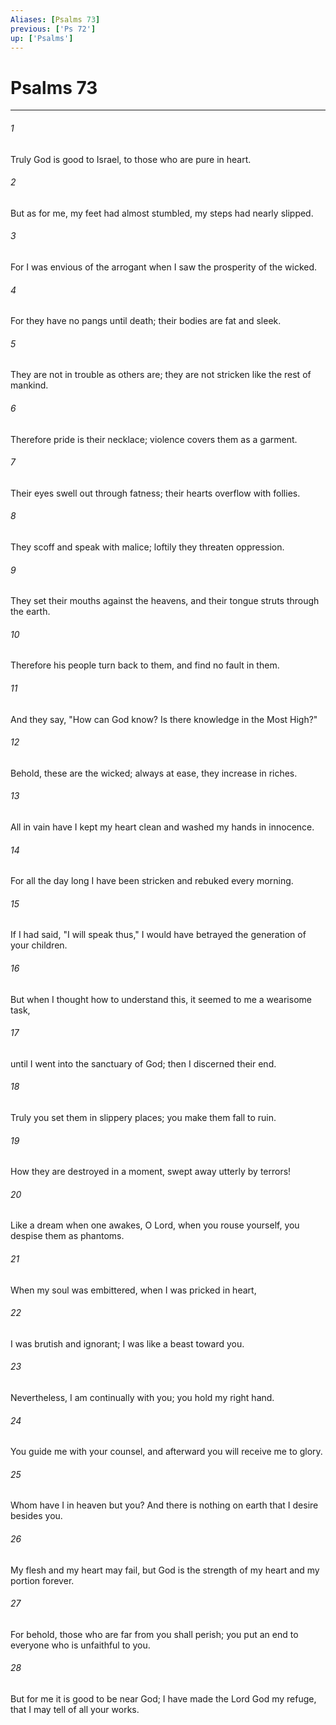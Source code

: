 ```yaml
---
Aliases: [Psalms 73]
previous: ['Ps 72']
up: ['Psalms']
---
```

# Psalms 73

***

 

###### 1 
Truly God is good to Israel, 
 to those who are pure in heart. 
 
 

###### 2 
But as for me, my feet had almost stumbled, 
 my steps had nearly slipped. 
 
 

###### 3 
For I was envious of the arrogant 
 when I saw the prosperity of the wicked.
 
 

###### 4 
For they have no pangs until death; 
 their bodies are fat and sleek. 
 
 

###### 5 
They are not in trouble as others are; 
 they are not stricken like the rest of mankind. 
 
 

###### 6 
Therefore pride is their necklace; 
 violence covers them as a garment. 
 
 

###### 7 
Their eyes swell out through fatness; 
 their hearts overflow with follies. 
 
 

###### 8 
They scoff and speak with malice; 
 loftily they threaten oppression. 
 
 

###### 9 
They set their mouths against the heavens, 
 and their tongue struts through the earth. 
 
 

###### 10 
Therefore his people turn back to them, 
 and find no fault in them. 
 
 

###### 11 
And they say, "How can God know? 
 Is there knowledge in the Most High?" 
 
 

###### 12 
Behold, these are the wicked; 
 always at ease, they increase in riches. 
 
 

###### 13 
All in vain have I kept my heart clean 
 and washed my hands in innocence. 
 
 

###### 14 
For all the day long I have been stricken 
 and rebuked every morning. 
 
 

###### 15 
If I had said, "I will speak thus," 
 I would have betrayed the generation of your children.
 
 

###### 16 
But when I thought how to understand this, 
 it seemed to me a wearisome task, 
 
 

###### 17 
until I went into the sanctuary of God; 
 then I discerned their end.
 
 

###### 18 
Truly you set them in slippery places; 
 you make them fall to ruin. 
 
 

###### 19 
How they are destroyed in a moment, 
 swept away utterly by terrors! 
 
 

###### 20 
Like a dream when one awakes, 
 O Lord, when you rouse yourself, you despise them as phantoms. 
 
 

###### 21 
When my soul was embittered, 
 when I was pricked in heart, 
 
 

###### 22 
I was brutish and ignorant; 
 I was like a beast toward you.
 
 

###### 23 
Nevertheless, I am continually with you; 
 you hold my right hand. 
 
 

###### 24 
You guide me with your counsel, 
 and afterward you will receive me to glory. 
 
 

###### 25 
Whom have I in heaven but you? 
 And there is nothing on earth that I desire besides you. 
 
 

###### 26 
My flesh and my heart may fail, 
 but God is the strength of my heart and my portion forever.
 
 

###### 27 
For behold, those who are far from you shall perish; 
 you put an end to everyone who is unfaithful to you. 
 
 

###### 28 
But for me it is good to be near God; 
 I have made the Lord God my refuge, 
 that I may tell of all your works.
 
